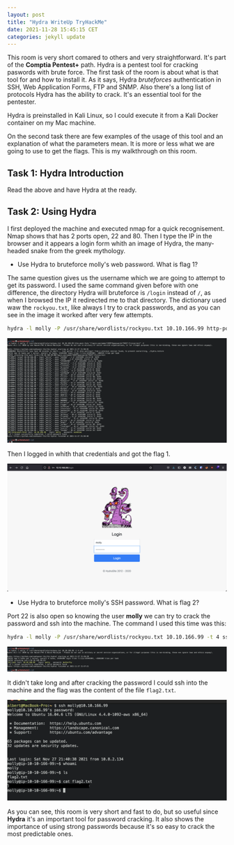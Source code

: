 ```yaml
---
layout: post
title: "Hydra WriteUp TryHackMe"
date: 2021-11-28 15:45:15 CET
categories: jekyll update
---
```


This room is very short comared to others and very straightforward. It's part
of the **Comptia Pentest+** path. Hydra is a pentest tool for cracking paswords
with brute force.  The first task of the room is about what is that tool for and
how to install it.  As it says, Hydra *bruteforces* authentication in SSH, Web
Application Forms, FTP and SNMP. Also there's a long list of protocols Hydra has
the ability to crack. It's an essential tool for the pentester.

Hydra is preinstalled in Kali Linux, so I could execute it from a
Kali Docker container on my Mac machine. 

On the second task there are few examples of the usage of this tool and an
explanation of what the parameters mean. It is more or less what we are going to
use to get the flags.  This is my walkthrough on this room.


## Task 1: Hydra Introduction

Read the above and have Hydra at the ready.

## Task 2: Using Hydra

I first deployed the machine and executed nmap for a quick recognisement. Nmap
shows that has 2 ports open, 22 and 80. Then I type the IP in the browser and it
appears a login form whith an image of Hydra, the many-headed snake from the
greek mythology.

- Use Hydra to bruteforce molly's web password. What is flag 1? 

The same question gives us the username which we are going to attempt to get its
password. I used the same command given before with one difference, the
directory Hydra will bruteforce is `/login` instead of `/`, as when I browsed
the IP it redirected me to that directory. The dictionary used waw the
`rockyou.txt`, like always I try to crack passwords, and as you can see in the
image it worked after very few attempts.

``` bash
hydra -l molly -P /usr/share/wordlists/rockyou.txt 10.10.166.99 http-post-form "/login:username=^USER^&password=^PASS^:F=incorrect" -V
```

![Hydra output](/img/output_post.png)

Then I logged in whith that credentials and got the flag 1.

![login](/img/login.png)

- Use Hydra to bruteforce molly's SSH password. What is flag 2?

Port 22 is also open so knowing the user **molly** we can try to crack the
password and ssh into the machine. The command I used this time was this:

``` bash
hydra -l molly -P /usr/share/wordlists/rockyou.txt 10.10.166.99 -t 4 ssh
```

![Hydra output](/img/output_ssh.png)

It didn't take long and after cracking the password I could ssh into the machine and
the flag was the content of the file `flag2.txt`.

![ssh login](/img/ssh.png)

As you can see, this room is very short and fast to do, but so useful since
**Hydra** it's an important tool for password cracking. It also shows the
importance of using strong passwords because it's so easy to crack the
most predictable ones.
